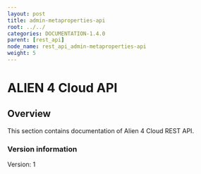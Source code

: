 ```yaml
---
layout: post
title: admin-metaproperties-api
root: ../../
categories: DOCUMENTATION-1.4.0
parent: [rest_api]
node_name: rest_api_admin-metaproperties-api
weight: 5
---
```


# ALIEN 4 Cloud API

## Overview
This section contains documentation of Alien 4 Cloud REST API.

### Version information
Version: 1

